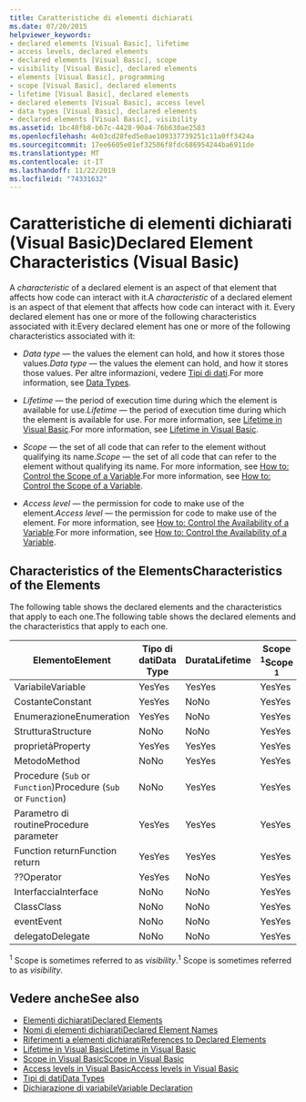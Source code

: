 ```yaml
---
title: Caratteristiche di elementi dichiarati
ms.date: 07/20/2015
helpviewer_keywords:
- declared elements [Visual Basic], lifetime
- access levels, declared elements
- declared elements [Visual Basic], scope
- visibility [Visual Basic], declared elements
- elements [Visual Basic], programming
- scope [Visual Basic], declared elements
- lifetime [Visual Basic], declared elements
- declared elements [Visual Basic], access level
- data types [Visual Basic], declared elements
- declared elements [Visual Basic], visibility
ms.assetid: 1bc40fb8-b67c-4428-90a4-76b630ae2583
ms.openlocfilehash: 4e03cd28fed5e0ae109337739251c11a0ff3424a
ms.sourcegitcommit: 17ee6605e01ef32506f8fdc686954244ba6911de
ms.translationtype: MT
ms.contentlocale: it-IT
ms.lasthandoff: 11/22/2019
ms.locfileid: "74331632"
---
```

# <a name="declared-element-characteristics-visual-basic"></a><span data-ttu-id="f839c-102">Caratteristiche di elementi dichiarati (Visual Basic)</span><span class="sxs-lookup"><span data-stu-id="f839c-102">Declared Element Characteristics (Visual Basic)</span></span>
<span data-ttu-id="f839c-103">A *characteristic* of a declared element is an aspect of that element that affects how code can interact with it.</span><span class="sxs-lookup"><span data-stu-id="f839c-103">A *characteristic* of a declared element is an aspect of that element that affects how code can interact with it.</span></span> <span data-ttu-id="f839c-104">Every declared element has one or more of the following characteristics associated with it:</span><span class="sxs-lookup"><span data-stu-id="f839c-104">Every declared element has one or more of the following characteristics associated with it:</span></span>  
  
- <span data-ttu-id="f839c-105">*Data type* — the values the element can hold, and how it stores those values.</span><span class="sxs-lookup"><span data-stu-id="f839c-105">*Data type* — the values the element can hold, and how it stores those values.</span></span> <span data-ttu-id="f839c-106">Per altre informazioni, vedere [Tipi di dati](../../../../visual-basic/language-reference/data-types/index.md).</span><span class="sxs-lookup"><span data-stu-id="f839c-106">For more information, see [Data Types](../../../../visual-basic/language-reference/data-types/index.md).</span></span>  
  
- <span data-ttu-id="f839c-107">*Lifetime* — the period of execution time during which the element is available for use.</span><span class="sxs-lookup"><span data-stu-id="f839c-107">*Lifetime* — the period of execution time during which the element is available for use.</span></span> <span data-ttu-id="f839c-108">For more information, see [Lifetime in Visual Basic](../../../../visual-basic/programming-guide/language-features/declared-elements/lifetime.md).</span><span class="sxs-lookup"><span data-stu-id="f839c-108">For more information, see [Lifetime in Visual Basic](../../../../visual-basic/programming-guide/language-features/declared-elements/lifetime.md).</span></span>  
  
- <span data-ttu-id="f839c-109">*Scope* — the set of all code that can refer to the element without qualifying its name.</span><span class="sxs-lookup"><span data-stu-id="f839c-109">*Scope* — the set of all code that can refer to the element without qualifying its name.</span></span> <span data-ttu-id="f839c-110">For more information, see [How to: Control the Scope of a Variable](../../../../visual-basic/programming-guide/language-features/declared-elements/how-to-control-the-scope-of-a-variable.md).</span><span class="sxs-lookup"><span data-stu-id="f839c-110">For more information, see [How to: Control the Scope of a Variable](../../../../visual-basic/programming-guide/language-features/declared-elements/how-to-control-the-scope-of-a-variable.md).</span></span>  
  
- <span data-ttu-id="f839c-111">*Access level* — the permission for code to make use of the element.</span><span class="sxs-lookup"><span data-stu-id="f839c-111">*Access level* — the permission for code to make use of the element.</span></span> <span data-ttu-id="f839c-112">For more information, see [How to: Control the Availability of a Variable](../../../../visual-basic/programming-guide/language-features/declared-elements/how-to-control-the-availability-of-a-variable.md).</span><span class="sxs-lookup"><span data-stu-id="f839c-112">For more information, see [How to: Control the Availability of a Variable](../../../../visual-basic/programming-guide/language-features/declared-elements/how-to-control-the-availability-of-a-variable.md).</span></span>  
  
## <a name="characteristics-of-the-elements"></a><span data-ttu-id="f839c-113">Characteristics of the Elements</span><span class="sxs-lookup"><span data-stu-id="f839c-113">Characteristics of the Elements</span></span>  
 <span data-ttu-id="f839c-114">The following table shows the declared elements and the characteristics that apply to each one.</span><span class="sxs-lookup"><span data-stu-id="f839c-114">The following table shows the declared elements and the characteristics that apply to each one.</span></span>  
  
|<span data-ttu-id="f839c-115">Elemento</span><span class="sxs-lookup"><span data-stu-id="f839c-115">Element</span></span>|<span data-ttu-id="f839c-116">Tipo di dati</span><span class="sxs-lookup"><span data-stu-id="f839c-116">Data Type</span></span>|<span data-ttu-id="f839c-117">Durata</span><span class="sxs-lookup"><span data-stu-id="f839c-117">Lifetime</span></span>|<span data-ttu-id="f839c-118">Scope <sup>1</sup></span><span class="sxs-lookup"><span data-stu-id="f839c-118">Scope <sup>1</sup></span></span>|<span data-ttu-id="f839c-119">Access Level</span><span class="sxs-lookup"><span data-stu-id="f839c-119">Access Level</span></span>|  
|-------------|---------------|--------------|------------------------|------------------|  
|<span data-ttu-id="f839c-120">Variabile</span><span class="sxs-lookup"><span data-stu-id="f839c-120">Variable</span></span>|<span data-ttu-id="f839c-121">Yes</span><span class="sxs-lookup"><span data-stu-id="f839c-121">Yes</span></span>|<span data-ttu-id="f839c-122">Yes</span><span class="sxs-lookup"><span data-stu-id="f839c-122">Yes</span></span>|<span data-ttu-id="f839c-123">Yes</span><span class="sxs-lookup"><span data-stu-id="f839c-123">Yes</span></span>|<span data-ttu-id="f839c-124">Yes</span><span class="sxs-lookup"><span data-stu-id="f839c-124">Yes</span></span>|  
|<span data-ttu-id="f839c-125">Costante</span><span class="sxs-lookup"><span data-stu-id="f839c-125">Constant</span></span>|<span data-ttu-id="f839c-126">Yes</span><span class="sxs-lookup"><span data-stu-id="f839c-126">Yes</span></span>|<span data-ttu-id="f839c-127">No</span><span class="sxs-lookup"><span data-stu-id="f839c-127">No</span></span>|<span data-ttu-id="f839c-128">Yes</span><span class="sxs-lookup"><span data-stu-id="f839c-128">Yes</span></span>|<span data-ttu-id="f839c-129">Yes</span><span class="sxs-lookup"><span data-stu-id="f839c-129">Yes</span></span>|  
|<span data-ttu-id="f839c-130">Enumerazione</span><span class="sxs-lookup"><span data-stu-id="f839c-130">Enumeration</span></span>|<span data-ttu-id="f839c-131">Yes</span><span class="sxs-lookup"><span data-stu-id="f839c-131">Yes</span></span>|<span data-ttu-id="f839c-132">No</span><span class="sxs-lookup"><span data-stu-id="f839c-132">No</span></span>|<span data-ttu-id="f839c-133">Yes</span><span class="sxs-lookup"><span data-stu-id="f839c-133">Yes</span></span>|<span data-ttu-id="f839c-134">Yes</span><span class="sxs-lookup"><span data-stu-id="f839c-134">Yes</span></span>|  
|<span data-ttu-id="f839c-135">Struttura</span><span class="sxs-lookup"><span data-stu-id="f839c-135">Structure</span></span>|<span data-ttu-id="f839c-136">No</span><span class="sxs-lookup"><span data-stu-id="f839c-136">No</span></span>|<span data-ttu-id="f839c-137">No</span><span class="sxs-lookup"><span data-stu-id="f839c-137">No</span></span>|<span data-ttu-id="f839c-138">Yes</span><span class="sxs-lookup"><span data-stu-id="f839c-138">Yes</span></span>|<span data-ttu-id="f839c-139">Yes</span><span class="sxs-lookup"><span data-stu-id="f839c-139">Yes</span></span>|  
|<span data-ttu-id="f839c-140">proprietà</span><span class="sxs-lookup"><span data-stu-id="f839c-140">Property</span></span>|<span data-ttu-id="f839c-141">Yes</span><span class="sxs-lookup"><span data-stu-id="f839c-141">Yes</span></span>|<span data-ttu-id="f839c-142">Yes</span><span class="sxs-lookup"><span data-stu-id="f839c-142">Yes</span></span>|<span data-ttu-id="f839c-143">Yes</span><span class="sxs-lookup"><span data-stu-id="f839c-143">Yes</span></span>|<span data-ttu-id="f839c-144">Yes</span><span class="sxs-lookup"><span data-stu-id="f839c-144">Yes</span></span>|  
|<span data-ttu-id="f839c-145">Metodo</span><span class="sxs-lookup"><span data-stu-id="f839c-145">Method</span></span>|<span data-ttu-id="f839c-146">No</span><span class="sxs-lookup"><span data-stu-id="f839c-146">No</span></span>|<span data-ttu-id="f839c-147">Yes</span><span class="sxs-lookup"><span data-stu-id="f839c-147">Yes</span></span>|<span data-ttu-id="f839c-148">Yes</span><span class="sxs-lookup"><span data-stu-id="f839c-148">Yes</span></span>|<span data-ttu-id="f839c-149">Yes</span><span class="sxs-lookup"><span data-stu-id="f839c-149">Yes</span></span>|  
|<span data-ttu-id="f839c-150">Procedure (`Sub` or `Function`)</span><span class="sxs-lookup"><span data-stu-id="f839c-150">Procedure (`Sub` or `Function`)</span></span>|<span data-ttu-id="f839c-151">No</span><span class="sxs-lookup"><span data-stu-id="f839c-151">No</span></span>|<span data-ttu-id="f839c-152">Yes</span><span class="sxs-lookup"><span data-stu-id="f839c-152">Yes</span></span>|<span data-ttu-id="f839c-153">Yes</span><span class="sxs-lookup"><span data-stu-id="f839c-153">Yes</span></span>|<span data-ttu-id="f839c-154">Yes</span><span class="sxs-lookup"><span data-stu-id="f839c-154">Yes</span></span>|  
|<span data-ttu-id="f839c-155">Parametro di routine</span><span class="sxs-lookup"><span data-stu-id="f839c-155">Procedure parameter</span></span>|<span data-ttu-id="f839c-156">Yes</span><span class="sxs-lookup"><span data-stu-id="f839c-156">Yes</span></span>|<span data-ttu-id="f839c-157">Yes</span><span class="sxs-lookup"><span data-stu-id="f839c-157">Yes</span></span>|<span data-ttu-id="f839c-158">Yes</span><span class="sxs-lookup"><span data-stu-id="f839c-158">Yes</span></span>|<span data-ttu-id="f839c-159">No</span><span class="sxs-lookup"><span data-stu-id="f839c-159">No</span></span>|  
|<span data-ttu-id="f839c-160">Function return</span><span class="sxs-lookup"><span data-stu-id="f839c-160">Function return</span></span>|<span data-ttu-id="f839c-161">Yes</span><span class="sxs-lookup"><span data-stu-id="f839c-161">Yes</span></span>|<span data-ttu-id="f839c-162">Yes</span><span class="sxs-lookup"><span data-stu-id="f839c-162">Yes</span></span>|<span data-ttu-id="f839c-163">Yes</span><span class="sxs-lookup"><span data-stu-id="f839c-163">Yes</span></span>|<span data-ttu-id="f839c-164">No</span><span class="sxs-lookup"><span data-stu-id="f839c-164">No</span></span>|  
|<span data-ttu-id="f839c-165">??</span><span class="sxs-lookup"><span data-stu-id="f839c-165">Operator</span></span>|<span data-ttu-id="f839c-166">Yes</span><span class="sxs-lookup"><span data-stu-id="f839c-166">Yes</span></span>|<span data-ttu-id="f839c-167">No</span><span class="sxs-lookup"><span data-stu-id="f839c-167">No</span></span>|<span data-ttu-id="f839c-168">Yes</span><span class="sxs-lookup"><span data-stu-id="f839c-168">Yes</span></span>|<span data-ttu-id="f839c-169">Yes</span><span class="sxs-lookup"><span data-stu-id="f839c-169">Yes</span></span>|  
|<span data-ttu-id="f839c-170">Interfaccia</span><span class="sxs-lookup"><span data-stu-id="f839c-170">Interface</span></span>|<span data-ttu-id="f839c-171">No</span><span class="sxs-lookup"><span data-stu-id="f839c-171">No</span></span>|<span data-ttu-id="f839c-172">No</span><span class="sxs-lookup"><span data-stu-id="f839c-172">No</span></span>|<span data-ttu-id="f839c-173">Yes</span><span class="sxs-lookup"><span data-stu-id="f839c-173">Yes</span></span>|<span data-ttu-id="f839c-174">Yes</span><span class="sxs-lookup"><span data-stu-id="f839c-174">Yes</span></span>|  
|<span data-ttu-id="f839c-175">Class</span><span class="sxs-lookup"><span data-stu-id="f839c-175">Class</span></span>|<span data-ttu-id="f839c-176">No</span><span class="sxs-lookup"><span data-stu-id="f839c-176">No</span></span>|<span data-ttu-id="f839c-177">No</span><span class="sxs-lookup"><span data-stu-id="f839c-177">No</span></span>|<span data-ttu-id="f839c-178">Yes</span><span class="sxs-lookup"><span data-stu-id="f839c-178">Yes</span></span>|<span data-ttu-id="f839c-179">Yes</span><span class="sxs-lookup"><span data-stu-id="f839c-179">Yes</span></span>|  
|<span data-ttu-id="f839c-180">event</span><span class="sxs-lookup"><span data-stu-id="f839c-180">Event</span></span>|<span data-ttu-id="f839c-181">No</span><span class="sxs-lookup"><span data-stu-id="f839c-181">No</span></span>|<span data-ttu-id="f839c-182">No</span><span class="sxs-lookup"><span data-stu-id="f839c-182">No</span></span>|<span data-ttu-id="f839c-183">Yes</span><span class="sxs-lookup"><span data-stu-id="f839c-183">Yes</span></span>|<span data-ttu-id="f839c-184">Yes</span><span class="sxs-lookup"><span data-stu-id="f839c-184">Yes</span></span>|  
|<span data-ttu-id="f839c-185">delegato</span><span class="sxs-lookup"><span data-stu-id="f839c-185">Delegate</span></span>|<span data-ttu-id="f839c-186">No</span><span class="sxs-lookup"><span data-stu-id="f839c-186">No</span></span>|<span data-ttu-id="f839c-187">No</span><span class="sxs-lookup"><span data-stu-id="f839c-187">No</span></span>|<span data-ttu-id="f839c-188">Yes</span><span class="sxs-lookup"><span data-stu-id="f839c-188">Yes</span></span>|<span data-ttu-id="f839c-189">Yes</span><span class="sxs-lookup"><span data-stu-id="f839c-189">Yes</span></span>|  
  
 <span data-ttu-id="f839c-190"><sup>1</sup> Scope is sometimes referred to as *visibility*.</span><span class="sxs-lookup"><span data-stu-id="f839c-190"><sup>1</sup> Scope is sometimes referred to as *visibility*.</span></span>  
  
## <a name="see-also"></a><span data-ttu-id="f839c-191">Vedere anche</span><span class="sxs-lookup"><span data-stu-id="f839c-191">See also</span></span>

- [<span data-ttu-id="f839c-192">Elementi dichiarati</span><span class="sxs-lookup"><span data-stu-id="f839c-192">Declared Elements</span></span>](../../../../visual-basic/programming-guide/language-features/declared-elements/index.md)
- [<span data-ttu-id="f839c-193">Nomi di elementi dichiarati</span><span class="sxs-lookup"><span data-stu-id="f839c-193">Declared Element Names</span></span>](../../../../visual-basic/programming-guide/language-features/declared-elements/declared-element-names.md)
- [<span data-ttu-id="f839c-194">Riferimenti a elementi dichiarati</span><span class="sxs-lookup"><span data-stu-id="f839c-194">References to Declared Elements</span></span>](../../../../visual-basic/programming-guide/language-features/declared-elements/references-to-declared-elements.md)
- [<span data-ttu-id="f839c-195">Lifetime in Visual Basic</span><span class="sxs-lookup"><span data-stu-id="f839c-195">Lifetime in Visual Basic</span></span>](../../../../visual-basic/programming-guide/language-features/declared-elements/lifetime.md)
- [<span data-ttu-id="f839c-196">Scope in Visual Basic</span><span class="sxs-lookup"><span data-stu-id="f839c-196">Scope in Visual Basic</span></span>](../../../../visual-basic/programming-guide/language-features/declared-elements/scope.md)
- [<span data-ttu-id="f839c-197">Access levels in Visual Basic</span><span class="sxs-lookup"><span data-stu-id="f839c-197">Access levels in Visual Basic</span></span>](../../../../visual-basic/programming-guide/language-features/declared-elements/access-levels.md)
- [<span data-ttu-id="f839c-198">Tipi di dati</span><span class="sxs-lookup"><span data-stu-id="f839c-198">Data Types</span></span>](../../../../visual-basic/programming-guide/language-features/data-types/index.md)
- [<span data-ttu-id="f839c-199">Dichiarazione di variabile</span><span class="sxs-lookup"><span data-stu-id="f839c-199">Variable Declaration</span></span>](../../../../visual-basic/programming-guide/language-features/variables/variable-declaration.md)
